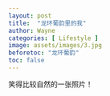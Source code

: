 ```yaml
---
layout: post
title:  "龙环葡韵里的我"
author: Wayne
categories: [ Lifestyle ]
image: assets/images/3.jpg
beforetoc: "龙环葡韵"
toc: false
---
```

  
笑得比较自然的一张照片！
